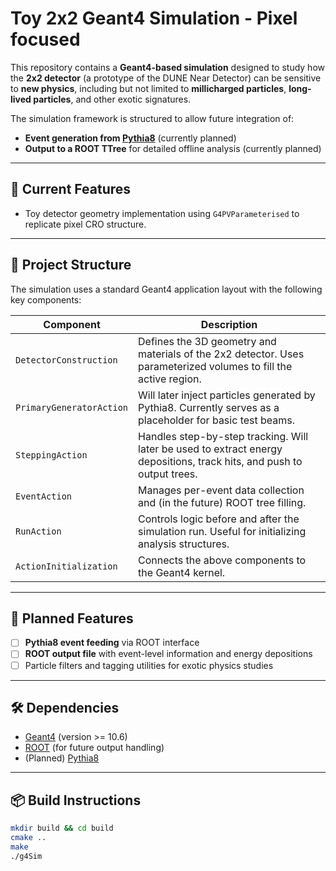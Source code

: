 # Toy 2x2 Geant4 Simulation - Pixel focused 

This repository contains a **Geant4-based simulation** designed to study how the **2x2 detector** (a prototype of the DUNE Near Detector) can be sensitive to **new physics**, including but not limited to **millicharged particles**, **long-lived particles**, and other exotic signatures.

The simulation framework is structured to allow future integration of:
- **Event generation from [Pythia8](https://pythia.org/)** (currently planned)
- **Output to a ROOT TTree** for detailed offline analysis (currently planned)

---

## 🚧 Current Features

- Toy detector geometry implementation using `G4PVParameterised` to replicate pixel CRO structure.

---

## 📁 Project Structure

The simulation uses a standard Geant4 application layout with the following key components:

| Component               | Description |
|------------------------|-------------|
| `DetectorConstruction` | Defines the 3D geometry and materials of the 2x2 detector. Uses parameterized volumes to fill the active region. |
| `PrimaryGeneratorAction` | Will later inject particles generated by Pythia8. Currently serves as a placeholder for basic test beams. |
| `SteppingAction`       | Handles step-by-step tracking. Will later be used to extract energy depositions, track hits, and push to output trees. |
| `EventAction`          | Manages per-event data collection and (in the future) ROOT tree filling. |
| `RunAction`            | Controls logic before and after the simulation run. Useful for initializing analysis structures. |
| `ActionInitialization`| Connects the above components to the Geant4 kernel. |

---

## 🔄 Planned Features

- [ ] **Pythia8 event feeding** via ROOT interface
- [ ] **ROOT output file** with event-level information and energy depositions
- [ ] Particle filters and tagging utilities for exotic physics studies

---

## 🛠 Dependencies

- [Geant4](https://geant4.web.cern.ch/) (version >= 10.6)
- [ROOT](https://root.cern/) (for future output handling)
- (Planned) [Pythia8](https://pythia.org/)

---

## 📦 Build Instructions

```bash
mkdir build && cd build
cmake ..
make
./g4Sim
